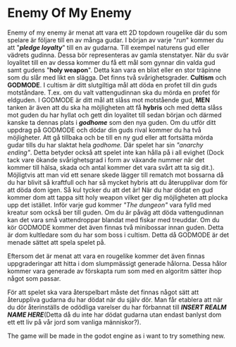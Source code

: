 # Enemy Of My Enemy
Enemy of my enemy är menat att vara ett 2D topdown rougelike där du som spelare är följare till en av många gudar. I början av varje "*run*" kommer du att "***pledge loyalty***" till en av gudarna. Till exempel naturens gud eller vädrets gudinna. Dessa bör representeras av gamla stenstatyer. När du svär loyalitet till en av dessa kommer du få ett mål som gynnar din valda gud samt gudens "**holy weapon**". Detta kan vara en blixt eller en stor träpinne som du slår med likt en slägga. Det finns två svårighetsgrader. **Cultism** och **GODMODE**. I cultism är ditt slutgiltiga mål att döda en profet till din guds motståndare. T.ex. om du valt vattengudinnan ska du mörda en profet för eldguden. I GODMODE är ditt mål att slåss mot motstående gud, **MEN** tanken är även att du ska ha möjligheten att få **hybris** och med detta slåss mot guden du har hyllat och gett din loyalitet till sedan början och därmed kanske ta dennas plats i ***godhome*** som den nya guden. 
Om du utför ditt uppdrag på GODMODE och dödar din guds rival kommer du ha två möjligheter. Att gå tillbaka och be till en ny gud eller att fortsätta mörda gudar tills du har slaktat hela *godhome.* Där spelet har sin *"anarchy ending"*. Detta betyder också att spelet inte kan hålla på i all evighet (Dock tack vare ökande svårighetsgrad i form av växande nummer när det kommer till hälsa, skada och antal kommer det vara svårt att ta sig dit.). Möjligtvis att man vid ett senare skede lägger till rematch mot bossarna då du har blivit så kraftfull och har så mycket hybris att du återupplivar dom för att döda dom igen. Så kul tycker du att det är!
När du har dödat en gud kommer dom att tappa sitt holy weapon vilket ger dig möjligheten att plocka upp det istället.
Inför varje gud kommer *"The dungeon"* vara fylld med kreatur som också ber till guden. Om du är påväg att döda vattengudinnan kan det vara små vattendroppar blandat med fiskar med treuddar. Om du kör GODMODE kommer det även finnas två minibossar innan guden. Detta är dom kultledare som du har som boss i cultism. Detta då GODMODE är det menade sättet att spela spelet på. 

Eftersom det är menat att vara en rougelike kommer det även finnas uppgraderingar att hitta i dom slumpmässigt generade hålorna. Dessa hålor kommer vara generade av förskapta rum som med en algoritm sätter ihop något som passar.

För att spelet ska vara återspelbart måste det finnas något sätt att återuppliva gudarna du har dödat när du själv dör. Man får etablera att när du dör återinställs de odödliga varelser du har förbannat till ***INSERT REALM NAME HERE***(Detta då du inte har dödat gudarna utan endast banlyst dom ett ett liv på vår jord som vanliga människor?).

The game will be made in the godot engine as i want to try something new.
